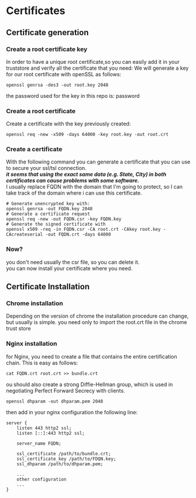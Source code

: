 # Certificates
## Certificate generation
### Create a root certificate key
In order to have a unique root certificate,so you can easily add it in your truststore and verify all the certificate that you need:
We will generate a key for our root certificate with openSSL as follows:
```shell
openssl genrsa -des3 -out root.key 2048 
```
the password used for the key in this repo is: password
### Create a root certificate
Create a certificate with the key previously created:
```shell
openssl req -new -x509 -days 64000 -key root.key -out root.crt
```
### Create a certificate
With the following command you can generate a certificate that you can use to secure your ssl/tsl connection. \
_**it seems that using the exact same data (e.g. State, City) in both certificates can cause problems with some software.**_ \
I usually replace FQDN with the domain that I'm going to protect, so I can take track of the domain where i can use this certificate.
```shell
# Generate unencrypted key with: 
openssl genrsa -out FQDN.key 2048
# Generate a certificate request
openssl req -new -out FQDN.csr -key FQDN.key
# Generate the signed certificate with
openssl x509 -req -in FQDN.csr -CA root.crt -CAkey root.key -CAcreateserial -out FQDN.crt -days 64000
```
### Now?
you don't need usually the csr file, so you can delete it. \
you can now install your certificate where you need.
## Certificate Installation
### Chrome installation
Depending on the version of chrome the installation procedure can change, but usually is simple.
you need only to import the root.crt file in the chrome trust store
### Nginx installation
for Nginx, you need to create a file that contains the entire certification chain.
This is easy as follows:
```shell
cat FQDN.crt root.crt >> bundle.crt
```
ou should also create a strong Diffie-Hellman group, which is used in negotiating Perfect Forward Secrecy with clients.
```shell
openssl dhparam -out dhparam.pem 2048
```
then add in your nginx configuration the following line:
```
server {
    listen 443 http2 ssl;
    listen [::]:443 http2 ssl;

    server_name FQDN;

    ssl_certificate /path/to/bundle.crt;
    ssl_certificate_key /path/to/FDQN.key;
    ssl_dhparam /path/to/dhparam.pem;
    
    ...
    other configuration
    ...
}
```